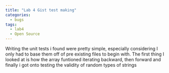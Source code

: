```yaml
---
title: "Lab 4 Gist test making"
categories:
  - bugs
tags:
  - lab4
  - Open Source
---
```


Writing the unit tests i found were pretty simple, especially considering I only had to base them off of pre existing files to begin with.
The first thing I looked at is how the array funtioned iterating backward, then forward and finally i got onto testing the validity of random types of strings 
